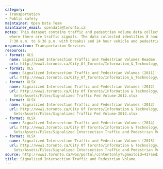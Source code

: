```yaml
---
category:
- Transportation
- Public safety
maintainer: Open Data Team
maintainer_email: opendata@toronto.ca
notes: This dataset contains traffic and pedestrian volume data collected at intersections
  where there are traffic signals. The data collected identifies 8 hour (generally
  7:30 a.m. to 6:30 p.m. with breaks) and 24 hour vehicle and pedestrian traffic.
organization: Transportation Services
resources:
- format: XLS
  name: Signalized Intersection Traffic and Pedestrian Volumes Readme
  url: http://www1.toronto.ca/City_Of_Toronto/Information_&_Technology/Open_Data/Data_Sets/Assets/Files/signalizedTrafficPedestrianVolumesReadme.xls
- format: XLS
  name: Signalized Intersection Traffic and Pedestrian Volumes (2011)
  url: http://www1.toronto.ca/City_Of_Toronto/Information_&_Technology/Open_Data/Data_Sets/Assets/Files/signalizedTrafficPedestrianVolumes.xls
- format: XLSX
  name: Signalized Intersection Traffic and Pedestrian Volumes (2012)
  url: http://www1.toronto.ca/City Of Toronto/Information & Technology/Open Data/Data
    Sets/Assets/Files/Signalized Traffic Ped Volume-2012.xlsx
- format: XLSX
  name: Signalized Intersection Traffic and Pedestrian Volumes (2013)
  url: http://www1.toronto.ca/City Of Toronto/Information & Technology/Open Data/Data
    Sets/Assets/Files/Signalized Traffic Ped Volume-2013.xlsx
- format: XLSX
  name: Signalized Intersection Traffic and Pedestrian Volumes (2014)
  url: http://www1.toronto.ca/City Of Toronto/Information & Technology/Open Data/Data
    Sets/Assets/Files/Signalized Intersection Traffic and Pedestrian Volume (2014).xlsx
- format: XLSX
  name: Signalized Intersection Traffic and Pedestrian Volumes (2015)
  url: http://www1.toronto.ca/City Of Toronto/Information & Technology/Open Data/Data
    Sets/Assets/Files/Signalized Intersection Traffic and Pedestrian Volume (2015).xlsx
source: http://www1.toronto.ca/wps/portal/contentonly?vgnextoid=417aed3c99cc7310VgnVCM1000003dd60f89RCRD&vgnextchannel=1a66e03bb8d1e310VgnVCM10000071d60f89RCRD
title: Signalized Intersection Traffic and Pedestrian Volume
---
```

